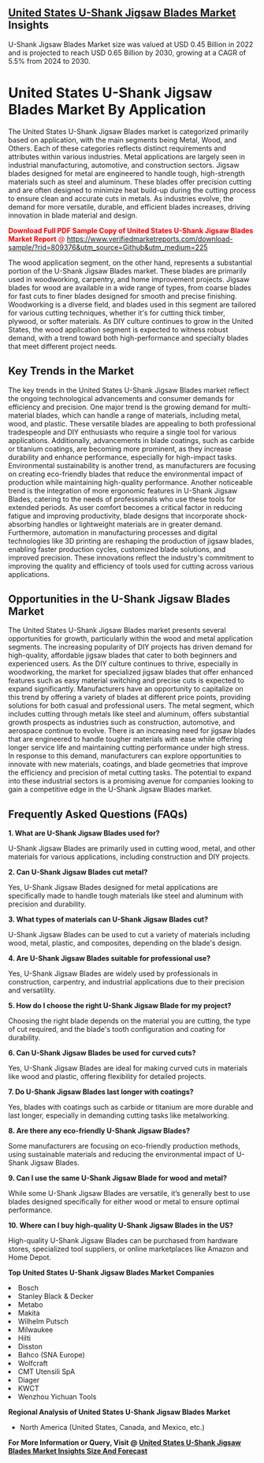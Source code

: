 <h2><a href="https://www.verifiedmarketreports.com/download-sample/?rid=809376&amp;utm_source=Github&amp;utm_medium=225" target="_blank">United States U-Shank Jigsaw Blades Market</a> Insights</h2><p>U-Shank Jigsaw Blades Market size was valued at USD 0.45 Billion in 2022 and is projected to reach USD 0.65 Billion by 2030, growing at a CAGR of 5.5% from 2024 to 2030.</p><p><h1>United States U-Shank Jigsaw Blades Market By Application</h1> <p>The United States U-Shank Jigsaw Blades market is categorized primarily based on application, with the main segments being Metal, Wood, and Others. Each of these categories reflects distinct requirements and attributes within various industries. Metal applications are largely seen in industrial manufacturing, automotive, and construction sectors. Jigsaw blades designed for metal are engineered to handle tough, high-strength materials such as steel and aluminum. These blades offer precision cutting and are often designed to minimize heat build-up during the cutting process to ensure clean and accurate cuts in metals. As industries evolve, the demand for more versatile, durable, and efficient blades increases, driving innovation in blade material and design. <p><span class=""><span style="color: #ff0000;"><strong>Download Full PDF Sample Copy of United States U-Shank Jigsaw Blades Market Report</strong> @ </span><a href="https://www.verifiedmarketreports.com/download-sample/?rid=809376&amp;utm_source=Github&amp;utm_medium=225" target="_blank">https://www.verifiedmarketreports.com/download-sample/?rid=809376&amp;utm_source=Github&amp;utm_medium=225</a></span></p> The wood application segment, on the other hand, represents a substantial portion of the U-Shank Jigsaw Blades market. These blades are primarily used in woodworking, carpentry, and home improvement projects. Jigsaw blades for wood are available in a wide range of types, from coarse blades for fast cuts to finer blades designed for smooth and precise finishing. Woodworking is a diverse field, and blades used in this segment are tailored for various cutting techniques, whether it's for cutting thick timber, plywood, or softer materials. As DIY culture continues to grow in the United States, the wood application segment is expected to witness robust demand, with a trend toward both high-performance and specialty blades that meet different project needs. <h2>Key Trends in the Market</h2> <p>The key trends in the United States U-Shank Jigsaw Blades market reflect the ongoing technological advancements and consumer demands for efficiency and precision. One major trend is the growing demand for multi-material blades, which can handle a range of materials, including metal, wood, and plastic. These versatile blades are appealing to both professional tradespeople and DIY enthusiasts who require a single tool for various applications. Additionally, advancements in blade coatings, such as carbide or titanium coatings, are becoming more prominent, as they increase durability and enhance performance, especially for high-impact tasks. Environmental sustainability is another trend, as manufacturers are focusing on creating eco-friendly blades that reduce the environmental impact of production while maintaining high-quality performance. Another noticeable trend is the integration of more ergonomic features in U-Shank Jigsaw Blades, catering to the needs of professionals who use these tools for extended periods. As user comfort becomes a critical factor in reducing fatigue and improving productivity, blade designs that incorporate shock-absorbing handles or lightweight materials are in greater demand. Furthermore, automation in manufacturing processes and digital technologies like 3D printing are reshaping the production of jigsaw blades, enabling faster production cycles, customized blade solutions, and improved precision. These innovations reflect the industry's commitment to improving the quality and efficiency of tools used for cutting across various applications. <h2>Opportunities in the U-Shank Jigsaw Blades Market</h2> <p>The United States U-Shank Jigsaw Blades market presents several opportunities for growth, particularly within the wood and metal application segments. The increasing popularity of DIY projects has driven demand for high-quality, affordable jigsaw blades that cater to both beginners and experienced users. As the DIY culture continues to thrive, especially in woodworking, the market for specialized jigsaw blades that offer enhanced features such as easy material switching and precise cuts is expected to expand significantly. Manufacturers have an opportunity to capitalize on this trend by offering a variety of blades at different price points, providing solutions for both casual and professional users. The metal segment, which includes cutting through metals like steel and aluminum, offers substantial growth prospects as industries such as construction, automotive, and aerospace continue to evolve. There is an increasing need for jigsaw blades that are engineered to handle tougher materials with ease while offering longer service life and maintaining cutting performance under high stress. In response to this demand, manufacturers can explore opportunities to innovate with new materials, coatings, and blade geometries that improve the efficiency and precision of metal cutting tasks. The potential to expand into these industrial sectors is a promising avenue for companies looking to gain a competitive edge in the U-Shank Jigsaw Blades market. <h2>Frequently Asked Questions (FAQs)</h2> <p><b>1. What are U-Shank Jigsaw Blades used for?</b></p> <p>U-Shank Jigsaw Blades are primarily used in cutting wood, metal, and other materials for various applications, including construction and DIY projects.</p> <p><b>2. Can U-Shank Jigsaw Blades cut metal?</b></p> <p>Yes, U-Shank Jigsaw Blades designed for metal applications are specifically made to handle tough materials like steel and aluminum with precision and durability.</p> <p><b>3. What types of materials can U-Shank Jigsaw Blades cut?</b></p> <p>U-Shank Jigsaw Blades can be used to cut a variety of materials including wood, metal, plastic, and composites, depending on the blade's design.</p> <p><b>4. Are U-Shank Jigsaw Blades suitable for professional use?</b></p> <p>Yes, U-Shank Jigsaw Blades are widely used by professionals in construction, carpentry, and industrial applications due to their precision and versatility.</p> <p><b>5. How do I choose the right U-Shank Jigsaw Blade for my project?</b></p> <p>Choosing the right blade depends on the material you are cutting, the type of cut required, and the blade's tooth configuration and coating for durability.</p> <p><b>6. Can U-Shank Jigsaw Blades be used for curved cuts?</b></p> <p>Yes, U-Shank Jigsaw Blades are ideal for making curved cuts in materials like wood and plastic, offering flexibility for detailed projects.</p> <p><b>7. Do U-Shank Jigsaw Blades last longer with coatings?</b></p> <p>Yes, blades with coatings such as carbide or titanium are more durable and last longer, especially in demanding cutting tasks like metalworking.</p> <p><b>8. Are there any eco-friendly U-Shank Jigsaw Blades?</b></p> <p>Some manufacturers are focusing on eco-friendly production methods, using sustainable materials and reducing the environmental impact of U-Shank Jigsaw Blades.</p> <p><b>9. Can I use the same U-Shank Jigsaw Blade for wood and metal?</b></p> <p>While some U-Shank Jigsaw Blades are versatile, it’s generally best to use blades designed specifically for either wood or metal to ensure optimal performance.</p> <p><b>10. Where can I buy high-quality U-Shank Jigsaw Blades in the US?</b></p> <p>High-quality U-Shank Jigsaw Blades can be purchased from hardware stores, specialized tool suppliers, or online marketplaces like Amazon and Home Depot.</p> </p><p><strong>Top United States U-Shank Jigsaw Blades Market Companies</strong></p><div data-test-id=""><p><li>Bosch</li><li> Stanley Black & Decker</li><li> Metabo</li><li> Makita</li><li> Wilhelm Putsch</li><li> Milwaukee</li><li> Hilti</li><li> Disston</li><li> Bahco (SNA Europe)</li><li> Wolfcraft</li><li> CMT Utensili SpA</li><li> Diager</li><li> KWCT</li><li> Wenzhou Yichuan Tools</li></p><div><strong>Regional Analysis of&nbsp;United States U-Shank Jigsaw Blades Market</strong></div><ul><li dir="ltr"><p dir="ltr">North America&nbsp;(United States, Canada, and Mexico, etc.)</p></li></ul><p><strong>For More Information or Query, Visit @&nbsp;</strong><strong><a href="https://www.verifiedmarketreports.com/product/u-shank-jigsaw-blades-market/?utm_source=Github&amp;utm_medium=225" target="_blank">United States U-Shank Jigsaw Blades Market Insights Size And Forecast</a></strong></p></div>
